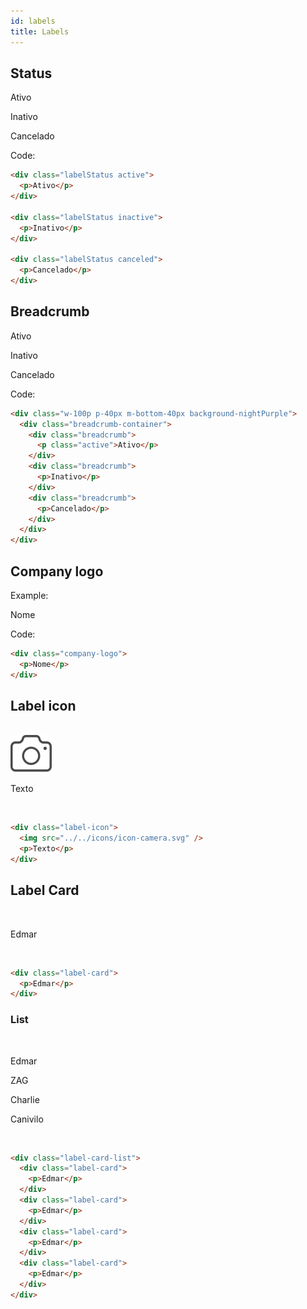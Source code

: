 ```yaml
---
id: labels
title: Labels
---
```


## Status

<div class="w-100p p-40px m-bottom-40px flex-row-between-center-center background-greyBlue">
    <div class="labelStatus active">
        <p>Ativo</p>
    </div>
    <div class="labelStatus inactive">
        <p>Inativo</p>
    </div>
    <div class="labelStatus canceled">
        <p>Cancelado</p>
    </div>
</div>

Code:

```html
<div class="labelStatus active">
  <p>Ativo</p>
</div>

<div class="labelStatus inactive">
  <p>Inativo</p>
</div>

<div class="labelStatus canceled">
  <p>Cancelado</p>
</div>
```

## Breadcrumb

<div class="w-100p p-40px m-bottom-40px background-nightPurple">
    <div class="breadcrumb-container">
        <div class="breadcrumb">
            <p class="active">Ativo</p>
        </div>
        <div class="breadcrumb">
            <p>Inativo</p>
        </div>
        <div class="breadcrumb">
            <p>Cancelado</p>
        </div>
    </div>
</div>

Code:

```html
<div class="w-100p p-40px m-bottom-40px background-nightPurple">
  <div class="breadcrumb-container">
    <div class="breadcrumb">
      <p class="active">Ativo</p>
    </div>
    <div class="breadcrumb">
      <p>Inativo</p>
    </div>
    <div class="breadcrumb">
      <p>Cancelado</p>
    </div>
  </div>
</div>
```

## Company logo

Example:

<form action="">	
	<div class="company-logo">			
		<p>Nome</p>	
	</div>
</form>

Code:

```html
<div class="company-logo">
  <p>Nome</p>
</div>
```

## Label icon

<br/>

<div class="label-icon">
  <img src="../../icons/icon-camera.svg" />
  <p>Texto</p>
</div>

<br/>

```html
<div class="label-icon">
  <img src="../../icons/icon-camera.svg" />
  <p>Texto</p>
</div>
```

## Label Card

<br/>

<div class="label-card">
  <p>Edmar</p>
</div>

<br/>

```html
<div class="label-card">
  <p>Edmar</p>
</div>
```

### List

<br/>

<div class="label-card-list">
  <div class="label-card">
    <p>Edmar</p>
  </div>
  <div class="label-card">
    <p>ZAG</p>
  </div>
  <div class="label-card">
    <p>Charlie</p>
  </div>
  <div class="label-card">
    <p>Canivilo</p>
  </div>
</div>

<br/>

```html
<div class="label-card-list">
  <div class="label-card">
    <p>Edmar</p>
  </div>
  <div class="label-card">
    <p>Edmar</p>
  </div>
  <div class="label-card">
    <p>Edmar</p>
  </div>
  <div class="label-card">
    <p>Edmar</p>
  </div>
</div>
```
